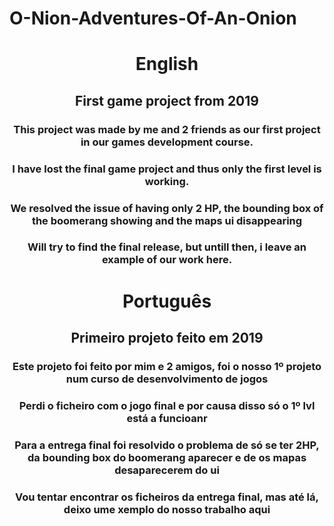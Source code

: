 # O-Nion-Adventures-Of-An-Onion

<header>
 <h1>English</h1>

  <h2> First game project from 2019</h2>

   <h3>This project was made by me and 2 friends as our first project in our games development course. </h3>
   <h3>I have lost the final game project and thus only the first level is working.</h3>
   <h3>We resolved the issue of having only 2 HP, the bounding box of the boomerang showing and the maps ui disappearing</h3>
   <h3>Will try to find the final release, but untill then, i leave an example of our work here.</h3>

<h1>Português</h1>

  <h2> Primeiro projeto feito em 2019</h2>

   <h3>Este projeto foi feito por mim e 2 amigos, foi o nosso 1º projeto num curso de desenvolvimento de jogos </h3>
   <h3>Perdi o ficheiro com o jogo final e por causa disso só o 1º lvl está a funcioanr</h3>
   <h3>Para a entrega final foi resolvido o problema de só se ter 2HP, da bounding box do boomerang aparecer e de os mapas desaparecerem do ui</h3>
   <h3>Vou tentar encontrar os ficheiros da entrega final, mas até lá, deixo ume xemplo do nosso trabalho aqui</h3>

</header>
